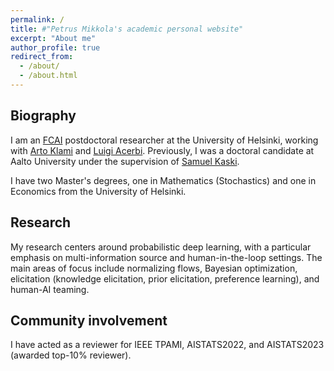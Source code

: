 ```yaml
---
permalink: /
title: #"Petrus Mikkola's academic personal website"
excerpt: "About me"
author_profile: true
redirect_from: 
  - /about/
  - /about.html
---
```


<h2>Biography</h2>

I am an <a href="https://fcai.fi">FCAI</a> postdoctoral researcher at the University of Helsinki, working with <a href="https://www.cs.helsinki.fi/u/aklami/">Arto Klami</a> and <a href="https://lacerbi.github.io">Luigi Acerbi</a>. Previously, I was a doctoral candidate at Aalto University under the supervision of <a href="https://people.aalto.fi/samuel.kaski">Samuel Kaski</a>.

I have two Master's degrees, one in Mathematics (Stochastics) and one in Economics from the University of Helsinki.

<!---
Prior to that, I worked as an intern at various national research institutes (VATT, Statistics Finland, University of Helsinki) and as a data scientist at two start-ups (North Nest Ventures, SkillGrower). I have two Master's degrees, one in Mathematics (Stochastics) and one in Economics from the University of Helsinki. I do consulting for <a href="https://soilwatch.eu">SoilWatch</a> on calibration and uncertainty quantification of soil carbon models.
-->

<h2>Research</h2>
My research centers around probabilistic deep learning, with a particular emphasis on multi-information source and human-in-the-loop settings. The main areas of focus include normalizing flows, Bayesian optimization, elicitation (knowledge elicitation, prior elicitation, preference learning), and human-AI teaming.<br>

<!---
<h2>Applications</h2>

The ML methods relevant to my research can be harnessed to incorporate human perspectives into machine learning systems, such as addressing AI alignment issues and designing recommender systems. In addition, Bayesian optimization can be used to solve a broad spectrum of optimization tasks involving diverse and noisy sources of data.
-->

<h2>Community involvement</h2>
I have acted as a reviewer for IEEE TPAMI, AISTATS2022, and AISTATS2023 (awarded top-10% reviewer).
